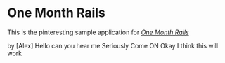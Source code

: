 # One Month Rails

This is the pinteresting sample application for
[*One Month Rails*](http://onemonthrails.com)

by [Alex] Hello can you hear me Seriously
Come ON Okay I think this will work